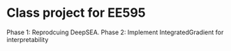 # Class project for EE595

Phase 1: Reprodcuing DeepSEA.
Phase 2: Implement IntegratedGradient for interpretability